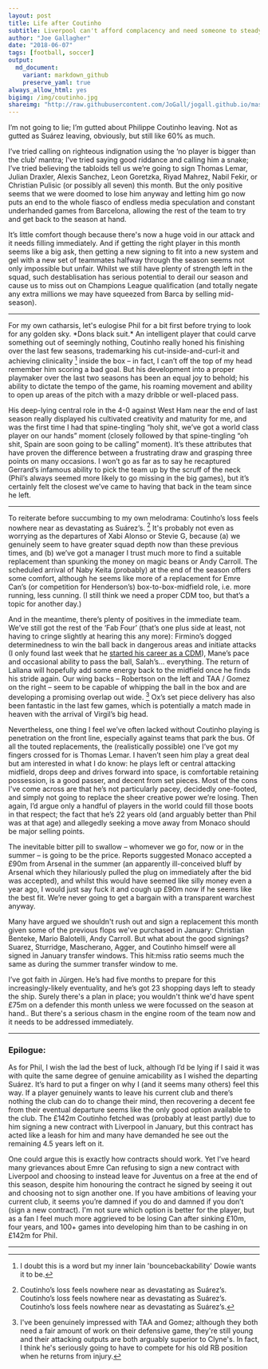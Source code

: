 ```yaml
---
layout: post
title: Life after Coutinho
subtitle: Liverpool can't afford complacency and need someone to steady the ship immediately
author: "Joe Gallagher"
date: "2018-06-07"
tags: [football, soccer]
output: 
  md_document:
    variant: markdown_github
    preserve_yaml: true
always_allow_html: yes
bigimg: /img/coutinho.jpg
shareimg: "http://raw.githubusercontent.com/JoGall/jogall.github.io/master/img/coutinho.jpg"
---
```


I’m not going to lie; I’m gutted about Philippe Coutinho leaving. Not as gutted as Suárez leaving, obviously, but still like 60% as much.

I’ve tried calling on righteous indignation using the ‘no player is bigger than the club’ mantra; I’ve tried saying good riddance and calling him a snake; I’ve tried believing the tabloids tell us we’re going to sign Thomas Lemar, Julian Draxler, Alexis Sanchez, Leon Goretzka, Riyad Mahrez, Nabil Fekir, or Christian Pulisic (or possibly all seven) this month. But the only positive seems that we were doomed to lose him anyway and letting him go now puts an end to the whole fiasco of endless media speculation and constant underhanded games from Barcelona, allowing the rest of the team to try and get back to the season at hand.

It’s little comfort though because there's now a huge void in our attack and it needs filling immediately. And if getting the right player in this month seems like a big ask, then getting a new signing to fit into a new system and gel with a new set of teammates halfway through the season seems not only impossible but unfair. Whilst we still have plenty of strength left in the squad, such destablisation has serious potential to derail our season and cause us to miss out on Champions League qualification (and totally negate any extra millions we may have squeezed from Barca by selling mid-season).

------------------------------------------------------------------------

For my own catharsis, let's eulogise Phil for a bit first before trying to look for any golden sky. \*Dons black suit.\* An intelligent player that could carve something out of seemingly nothing, Coutinho really honed his finishing over the last few seasons, trademarking his cut-inside-and-curl-it and achieving clinicality [^1] inside the box – in fact, I can’t off the top of my head remember him scoring a bad goal. But his development into a proper playmaker over the last two seasons has been an equal joy to behold; his ability to dictate the tempo of the game, his roaming movement and ability to open up areas of the pitch with a mazy dribble or well-placed pass.

His deep-lying central role in the 4-0 against West Ham near the end of last season really displayed his cultivated creativity and maturity for me, and was the first time I had that spine-tingling “holy shit, we’ve got a world class player on our hands” moment (closely followed by that spine-tingling “oh shit, Spain are soon going to be calling” moment). It’s these attributes that have proven the difference between a frustrating draw and grasping three points on many occasions. I won’t go as far as to say he recaptured Gerrard’s infamous ability to pick the team up by the scruff of the neck (Phil’s always seemed more likely to go missing in the big games), but it’s certainly felt the closest we’ve came to having that back in the team since he left.

------------------------------------------------------------------------

To reiterate before succumbing to my own melodrama: Coutinho’s loss feels nowhere near as devastating as Suárez’s. [^2] It's probably not even as worrying as the departures of Xabi Alonso or Stevie G, because (a) we genuinely seem to have greater squad depth now than these previous times, and (b) we’ve got a manager I trust much more to find a suitable replacement than spunking the money on magic beans or Andy Carroll. The scheduled arrival of Naby Keita (probably) at the end of the season offers some comfort, although he seems like more of a replacement for Emre Can’s (or competition for Henderson’s) box-to-box-midfield role, i.e. more running, less cunning. (I still think we need a proper CDM too, but that’s a topic for another day.)

And in the meantime, there’s plenty of positives in the immediate team. We’ve still got the rest of the ‘Fab Four’ (that’s one plus side at least, not having to cringe slightly at hearing this any more): Firmino’s dogged determinedness to win the ball back in dangerous areas and initiate attacks (I only found last week that he [started his career as a CDM](https://thesefootballtimes.co/2017/09/20/roberto-firmino-a-unique-breed-of-the-complete-modern-centre-forward/)), Mane’s pace and occasional ability to pass the ball, Salah’s... everything. The return of Lallana will hopefully add some energy back to the midfield once he finds his stride again. Our wing backs – Robertson on the left and TAA / Gomez on the right – seem to be capable of whipping the ball in the box and are developing a promising overlap out wide. [^3] Ox’s set piece delivery has also been fantastic in the last few games, which is potentially a match made in heaven with the arrival of Virgil’s big head.

Nevertheless, one thing I feel we’ve often lacked without Coutinho playing is penetration on the front line, especially against teams that park the bus. Of all the touted replacements, the (realistically possible) one I’ve got my fingers crossed for is Thomas Lemar. I haven’t seen him play a great deal but am interested in what I do know: he plays left or central attacking midfield, drops deep and drives forward into space, is comfortable retaining possession, is a good passer, and decent from set pieces. Most of the cons I've come across are that he’s not particularly pacey, decidedly one-footed, and simply not going to replace the sheer creative power we’re losing. Then again, I’d argue only a handful of players in the world could fill those boots in that respect; the fact that he’s 22 years old (and arguably better than Phil was at that age) and allegedly seeking a move away from Monaco should be major selling points.

The inevitable bitter pill to swallow – whomever we go for, now or in the summer – is going to be the price. Reports suggested Monaco accepted a £90m from Arsenal in the summer (an apparently ill-conceived bluff by Arsenal which they hilariously pulled the plug on immediately after the bid was accepted), and whilst this would have seemed like silly money even a year ago, I would just say fuck it and cough up £90m now if he seems like the best fit. We’re never going to get a bargain with a transparent warchest anyway.

Many have argued we shouldn't rush out and sign a replacement this month given some of the previous flops we've purchased in January: Christian Benteke, Mario Balotelli, Andy Carroll. But what about the good signings? Suarez, Sturridge, Mascherano, Agger, and Coutinho himself were all signed in January transfer windows. This hit:miss ratio seems much the same as during the summer transfer window to me.

I’ve got faith in Jürgen. He’s had five months to prepare for this increasingly-likely eventuality, and he’s got 23 shopping days left to steady the ship. Surely there's a plan in place; you wouldn't think we'd have spent £75m on a defender this month unless we were focussed on the season at hand.. But there's a serious chasm in the engine room of the team now and it needs to be addressed immediately.

------------------------------------------------------------------------

### Epilogue:

As for Phil, I wish the lad the best of luck, although I’d be lying if I said it was with quite the same degree of genuine amicability as I wished the departing Suárez. It’s hard to put a finger on why I (and it seems many others) feel this way. If a player genuinely wants to leave his current club and there’s nothing the club can do to change their mind, then recovering a decent fee from their eventual departure seems like the only good option available to the club. The £142m Coutinho fetched was (probably at least partly) due to him signing a new contract with Liverpool in January, but this contract has acted like a leash for him and many have demanded he see out the remaining 4.5 years left on it.

One could argue this is exactly how contracts should work. Yet I’ve heard many grievances about Emre Can refusing to sign a new contract with Liverpool and choosing to instead leave for Juventus on a free at the end of this season, despite him honouring the contract he signed by seeing it out and choosing not to sign another one. If you have ambitions of leaving your current club, it seems you’re damned if you do and damned if you don’t (sign a new contract). I'm not sure which option is better for the player, but as a fan I feel much more aggrieved to be losing Can after sinking £10m, four years, and 100+ games into developing him than to be cashing in on £142m for Phil.

------------------------------------------------------------------------

[^1]: I doubt this is a word but my inner Iain 'bouncebackability' Dowie wants it to be.

[^2]: Coutinho’s loss feels nowhere near as devastating as Suárez’s. Coutinho’s loss feels nowhere near as devastating as Suárez’s. Coutinho’s loss feels nowhere near as devastating as Suárez’s.

[^3]: I've been genuinely impressed with TAA and Gomez; although they both need a fair amount of work on their defensive game, they're still young and their attacking outputs are both arguably superior to Clyne's. In fact, I think he's seriously going to have to compete for his old RB position when he returns from injury.
